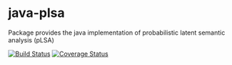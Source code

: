 # java-plsa
Package provides the java implementation of probabilistic latent semantic analysis (pLSA)

[![Build Status](https://travis-ci.org/chen0040/java-plsa.svg?branch=master)](https://travis-ci.org/chen0040/java-plsa) [![Coverage Status](https://coveralls.io/repos/github/chen0040/java-plsa/badge.svg?branch=master)](https://coveralls.io/github/chen0040/java-plsa?branch=master)
